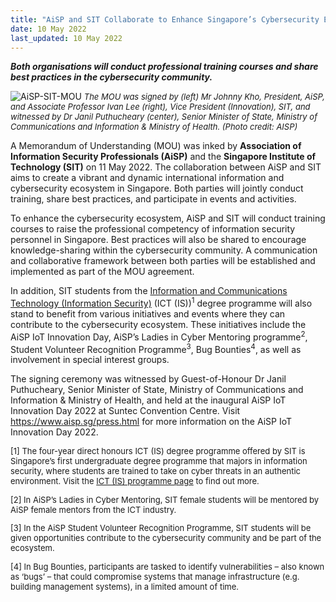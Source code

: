 ```yaml
---
title: "AiSP and SIT Collaborate to Enhance Singapore’s Cybersecurity Ecosystem"
date: 10 May 2022
last_updated: 10 May 2022
---
```


***Both organisations will conduct professional training courses and share best practices in the cybersecurity community.***

![AiSP-SIT-MOU](./aisp-sit-mou.jpg)
*<font size = 2>The MOU was signed by  (left) Mr Johnny Kho, President, AiSP, and Associate Professor Ivan Lee (right), Vice President (Innovation), SIT, and witnessed by Dr Janil Puthucheary (center), Senior Minister of State, Ministry of Communications and Information & Ministry of Health. (Photo credit: AISP)*</font>

A Memorandum of Understanding (MOU) was inked by **Association of Information Security Professionals (AiSP)** and the **Singapore Institute of Technology (SIT)** on 11 May 2022. The collaboration between AiSP and SIT aims to create a vibrant and dynamic international information and cybersecurity ecosystem in Singapore. Both parties will jointly conduct training, share best practices, and participate in events and activities.

To enhance the cybersecurity ecosystem, AiSP and SIT will conduct training courses to raise the professional competency of information security personnel in Singapore. Best practices will also be shared to encourage knowledge-sharing within the cybersecurity community. A communication and collaborative framework between both parties will be established and implemented as part of the MOU agreement.

In addition, SIT students from the [Information and Communications Technology (Information Security)](https://www.singaporetech.edu.sg/undergraduate-programmes/information-and-communications-technology-information-security "ICT(IS)") (ICT (IS))<sup>1</sup> degree programme will also stand to benefit from various initiatives and events where they can contribute to the cybersecurity ecosystem. These initiatives include the AiSP IoT Innovation Day, AiSP’s Ladies in Cyber Mentoring programme<sup>2</sup>, Student Volunteer Recognition Programme<sup>3</sup>, Bug Bounties<sup>4</sup>, as well as involvement in special interest groups.  

The signing ceremony was witnessed by Guest-of-Honour Dr Janil Puthucheary, Senior Minister of State, Ministry of Communications and Information & Ministry of Health, and held at the inaugural AiSP IoT Innovation Day 2022 at Suntec Convention Centre. Visit https://www.aisp.sg/press.html for more information on the AiSP IoT Innovation Day 2022.
 

 

<font size =2>[1] The four-year direct honours ICT (IS) degree programme offered by SIT is Singapore’s first undergraduate degree programme that majors in information security, where students are trained to take on cyber threats in an authentic environment. Visit the [ICT (IS) programme page](https://www.singaporetech.edu.sg/undergraduate-programmes/information-and-communications-technology-information-security "ICT Programme Page") to find out more.

[2] In AiSP’s Ladies in Cyber Mentoring, SIT female students will be mentored by AiSP female mentors from the ICT industry.

[3] In the AiSP Student Volunteer Recognition Programme, SIT students will be given opportunities contribute to the cybersecurity community and be part of the ecosystem.

[4] In Bug Bounties, participants are tasked to identify vulnerabilities – also known as ‘bugs’ – that could compromise systems that manage infrastructure (e.g. building management systems), in a limited amount of time. </font>